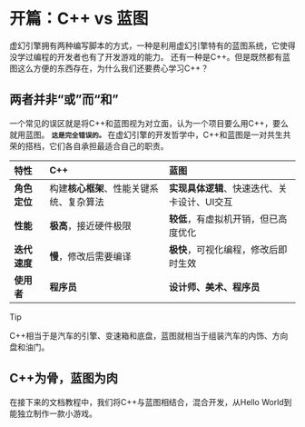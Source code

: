 # 开篇：C++ vs 蓝图

虚幻引擎拥有两种编写脚本的方式，一种是利用虚幻引擎特有的蓝图系统，它使得没学过编程的开发者也有了开发游戏的能力。
还有一种是C++。但是既然都有蓝图这么方便的东西存在，为什么我们还要费心学习C++？

## 两者并非“或”而“和”

一个常见的误区就是将C++和蓝图视为对立面，认为一个项目要么用C++，要么就用蓝图。
**`这是完全错误的。`**
在虚幻引擎的开发哲学中，C++和蓝图是一对共生共荣的搭档，它们各自承担最适合自己的职责。

| 特性 | C++ | 蓝图 |
| :--- | :--- | :--- |
| **角色定位** | 构建**核心框架**、性能关键系统、复杂算法 | **实现具体逻辑**、快速迭代、关卡设计、UI交互 |
| **性能** | **极高**，接近硬件极限 | **较低**，有虚拟机开销，但已高度优化 |
| **迭代速度** | **慢**，修改后需要编译 | **极快**，可视化编程，修改后即时生效 |
| **使用者** | **程序员** | **设计师、美术、程序员** |

> [!TIP]
> C++相当于是汽车的引擎、变速箱和底盘，蓝图就相当于组装汽车的内饰、方向盘和油门。

## C++为骨，蓝图为肉

在接下来的文档教程中，我们将C++与蓝图相结合，混合开发，从Hello World到能独立制作一款小游戏。


